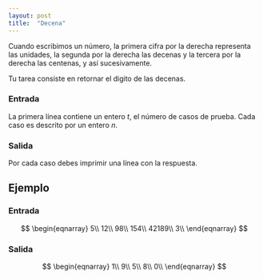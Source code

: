 ```yaml
---
layout: post
title:  "Decena"
---
```


Cuando escribimos un número, la primera cifra por la derecha representa las unidades, la segunda por la derecha las decenas y la tercera por la derecha las centenas, y así sucesivamente.

Tu tarea consiste en retornar el digito de las decenas.

### Entrada

La primera línea contiene un entero _t_, el número de casos de prueba.
Cada caso es descrito por un entero _n_.

### Salida

Por cada caso debes imprimir una línea con la respuesta.

## Ejemplo

### Entrada
$$
\begin{eqnarray}
5\\
12\\
98\\
154\\
42189\\
3\\
\end{eqnarray}
$$

### Salida
$$
\begin{eqnarray}
1\\
9\\
5\\
8\\
0\\
\end{eqnarray}
$$
